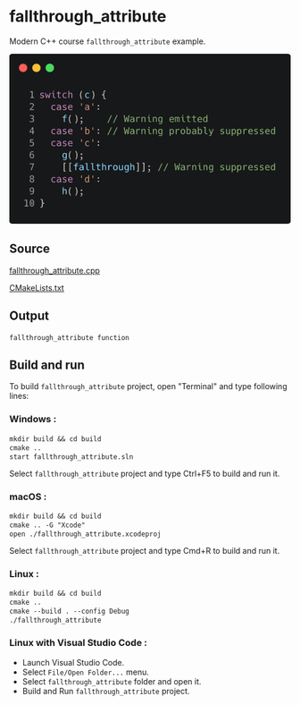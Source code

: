 # fallthrough_attribute

Modern C++ course `fallthrough_attribute` example.

![fallthrough_attribute](../../../../docs/pictures/language_basics/fallthrough_attribute.png)

## Source

[fallthrough_attribute.cpp](fallthrough_attribute.cpp)

[CMakeLists.txt](CMakeLists.txt)

## Output

```
fallthrough_attribute function
```

## Build and run

To build `fallthrough_attribute` project, open "Terminal" and type following lines:

### Windows :

``` shell
mkdir build && cd build
cmake .. 
start fallthrough_attribute.sln
```

Select `fallthrough_attribute` project and type Ctrl+F5 to build and run it.

### macOS :

``` shell
mkdir build && cd build
cmake .. -G "Xcode"
open ./fallthrough_attribute.xcodeproj
```

Select `fallthrough_attribute` project and type Cmd+R to build and run it.

### Linux :

``` shell
mkdir build && cd build
cmake .. 
cmake --build . --config Debug
./fallthrough_attribute
```

### Linux with Visual Studio Code :

* Launch Visual Studio Code.
* Select `File/Open Folder...` menu.
* Select `fallthrough_attribute` folder and open it.
* Build and Run `fallthrough_attribute` project.
